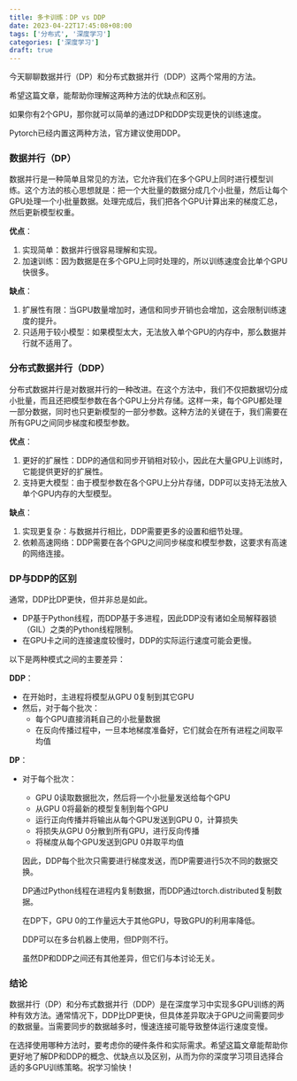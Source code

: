 ```yaml
---
title: 多卡训练：DP vs DDP
date: 2023-04-22T17:45:08+08:00
tags: ['分布式', '深度学习']
categories: ['深度学习']
draft: true
---
```


今天聊聊数据并行（DP）和分布式数据并行（DDP）这两个常用的方法。

希望这篇文章，能帮助你理解这两种方法的优缺点和区别。

如果你有2个GPU，那你就可以简单的通过DP和DDP实现更快的训练速度。

Pytorch已经内置这两种方法，官方建议使用DDP。

### 数据并行（DP）

数据并行是一种简单且常见的方法，它允许我们在多个GPU上同时进行模型训练。这个方法的核心思想就是：把一个大批量的数据分成几个小批量，然后让每个GPU处理一个小批量数据。处理完成后，我们把各个GPU计算出来的梯度汇总，然后更新模型权重。

**优点**：

1. 实现简单：数据并行很容易理解和实现。
2. 加速训练：因为数据是在多个GPU上同时处理的，所以训练速度会比单个GPU快很多。

**缺点**：

1. 扩展性有限：当GPU数量增加时，通信和同步开销也会增加，这会限制训练速度的提升。
2. 只适用于较小模型：如果模型太大，无法放入单个GPU的内存中，那么数据并行就不适用了。

### 分布式数据并行（DDP）

分布式数据并行是对数据并行的一种改进。在这个方法中，我们不仅把数据切分成小批量，而且还把模型参数在各个GPU上分片存储。这样一来，每个GPU都处理一部分数据，同时也只更新模型的一部分参数。这种方法的关键在于，我们需要在所有GPU之间同步梯度和模型参数。

**优点**：

1. 更好的扩展性：DDP的通信和同步开销相对较小，因此在大量GPU上训练时，它能提供更好的扩展性。
2. 支持更大模型：由于模型参数在各个GPU上分片存储，DDP可以支持无法放入单个GPU内存的大型模型。

**缺点**：

1. 实现更复杂：与数据并行相比，DDP需要更多的设置和细节处理。
2. 依赖高速网络：DDP需要在各个GPU之间同步梯度和模型参数，这要求有高速的网络连接。

### DP与DDP的区别

通常，DDP比DP更快，但并非总是如此。
* DP基于Python线程，而DDP基于多进程，因此DDP没有诸如全局解释器锁（GIL）之类的Python线程限制。
* 在GPU卡之间的连接速度较慢时，DDP的实际运行速度可能会更慢。

以下是两种模式之间的主要差异：

**DDP**：

- 在开始时，主进程将模型从GPU 0复制到其它GPU
- 然后，对于每个批次：
  - 每个GPU直接消耗自己的小批量数据
  - 在反向传播过程中，一旦本地梯度准备好，它们就会在所有进程之间取平均值

**DP**：

- 对于每个批次：

  - GPU 0读取数据批次，然后将一个小批量发送给每个GPU
  - 从GPU 0将最新的模型复制到每个GPU
  - 运行正向传播并将输出从每个GPU发送到GPU 0，计算损失
  - 将损失从GPU 0分散到所有GPU，进行反向传播
  - 将梯度从每个GPU发送到GPU 0并取平均值

  因此，DDP每个批次只需要进行梯度发送，而DP需要进行5次不同的数据交换。

  DP通过Python线程在进程内复制数据，而DDP通过torch.distributed复制数据。

  在DP下，GPU 0的工作量远大于其他GPU，导致GPU的利用率降低。

  DDP可以在多台机器上使用，但DP则不行。

  虽然DP和DDP之间还有其他差异，但它们与本讨论无关。

### 结论

数据并行（DP）和分布式数据并行（DDP）是在深度学习中实现多GPU训练的两种有效方法。通常情况下，DDP比DP更快，但具体差异取决于GPU之间需要同步的数据量。当需要同步的数据越多时，慢速连接可能导致整体运行速度变慢。

在选择使用哪种方法时，要考虑你的硬件条件和实际需求。希望这篇文章能帮助你更好地了解DP和DDP的概念、优缺点以及区别，从而为你的深度学习项目选择合适的多GPU训练策略。祝学习愉快！

